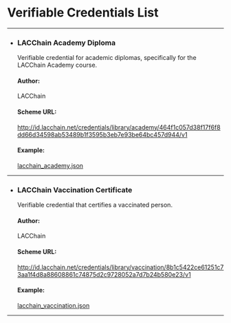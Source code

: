# Verifiable Credentials List

---

- ### LACChain Academy Diploma
  Verifiable credential for academic diplomas, specifically for the LACChain Academy course.
  #### Author:
  LACChain
  #### Scheme URL:
  http://id.lacchain.net/credentials/library/academy/464f1c057d38f17f6f8dd66d34598ab53489b1f3595b3eb7e93be64bc457d944/v1
  #### Example:
  [lacchain_academy.json](./examples/lacchain_academy.json)

---

- ### LACChain Vaccination Certificate
  Verifiable credential that certifies a vaccinated person.
  #### Author:
  LACChain
  #### Scheme URL:
  http://id.lacchain.net/credentials/library/vaccination/8b1c5422ce61251c73aa1f4d8a88608861c74875d2c9728052a7d7b24b580e23/v1
  #### Example:
  [lacchain_vaccination.json](./examples/lacchain_vaccination.json)

---
